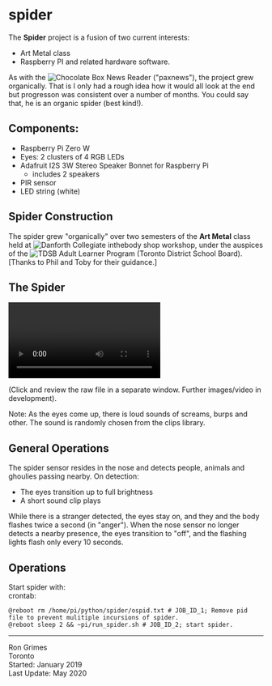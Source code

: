 # spider
The **Spider** project is a fusion of two current interests:
* Art Metal class
* Raspberry PI and related hardware software.

As with the ![Chocolate Box News Reader](https://github.com/rongrimes/paxnews) ("paxnews"), the project grew organically. That is I only had a rough idea how it would all look at the end but progresson was consistent over a number of months. You could say that, he is an organic spider (best kind!).

## Components:
* Raspberry Pi Zero W
* Eyes: 2 clusters of 4 RGB LEDs
* Adafruit I2S 3W Stereo Speaker Bonnet for Raspberry Pi
  * includes 2 speakers 
* PIR sensor
* LED string (white)

## Spider Construction
The spider grew "organically" over two semesters of the **Art Metal** class held at ![Danforth Collegiate](https://www.danforthcti.com/) inthebody shop workshop, under the auspices of the ![TDSB Adult Learner Program](https://www.tdsb.on.ca/Adult-Learners/Learn4Life) (Toronto District School Board). [Thanks to Phil and Toby for their guidance.]

## The Spider
![10s video](media/DSC_0330_Trim_SoundOff.mp4)

(Click and review the raw file in a separate window. Further images/video in development).

Note: As the eyes come up, there is loud sounds of screams, burps and other. The sound is randomly chosen from the clips library.

## General Operations
The spider sensor resides in the nose and detects people, animals and ghoulies passing nearby. On detection:
* The eyes transition up to full brightness
* A short sound clip plays

While there is a stranger detected, the eyes stay on, and they and the body flashes twice a second (in "anger").
When the nose sensor no longer detects a nearby presence, the eyes  transition to "off", and the flashing lights flash only every 10 seconds.

## Operations
Start spider with:  
crontab:
```
@reboot rm /home/pi/python/spider/ospid.txt # JOB_ID_1; Remove pid file to prevent mulitiple incursions of spider.
@reboot sleep 2 && ~pi/run_spider.sh # JOB_ID_2; start spider.
```

***
Ron Grimes  
Toronto  
Started:     January 2019  
Last Update: May 2020  
